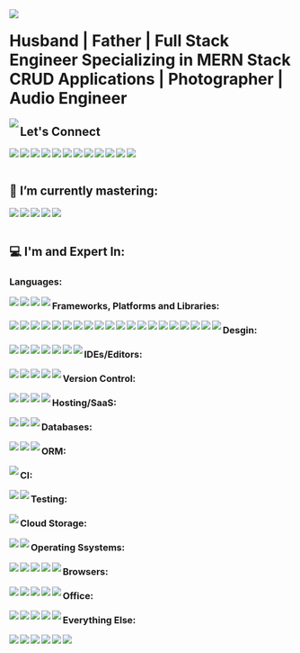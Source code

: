 <img align="left" src='https://media-exp1.licdn.com/dms/image/C5616AQGLk0fepAK36A/profile-displaybackgroundimage-shrink_350_1400/0/1597865347223?e=1644451200&v=beta&t=eGrSSVk8MYM1pULYDyt0TaBW6ViD01oAkepKMT5n4O0'/>

# Husband | Father | Full Stack Engineer Specializing in MERN Stack CRUD Applications | Photographer | Audio Engineer

<img align="left" src='https://sdk.bitmoji.com/render/panel/e0c8b93f-c246-46e8-9db2-ec0cb01ec9eb-66fa0a7b-3891-46dc-b7f7-14a8ec836ef9-v1.png?transparent=1&palette=1'/>

## Let's Connect

<a href="mailto:jmsmall89@gmail.com?subject='Found you on GitHub'" alt='gmail'><img align="left" src="https://img.shields.io/badge/Gmail-D14836?style=for-the-badge&logo=gmail&logoColor=white"></a>
<a alt='messenger' href=""><img align="left" src="https://img.shields.io/badge/Messenger-00B2FF?style=for-the-badge&logo=messenger&logoColor=white"></a>
<a alt='zoom' href=""><img align="left" src="https://img.shields.io/badge/Zoom-2D8CFF?style=for-the-badge&logo=zoom&logoColor=white"></a>
<a alt='slack' href=""><img align="left" src="https://img.shields.io/badge/Slack-4A154B?style=for-the-badge&logo=slack&logoColor=white"></a>

<a alt='linkedin' href="https://www.linkedin.com/in/joshuamsmall/"><img align="left" src="https://img.shields.io/badge/linkedin-%230077B5.svg?style=for-the-badge&logo=linkedin&logoColor=white"></a>
<a alt='facebook' href="https://www.facebook.com/WasteOfADrumBum/"><img align="left" src="https://img.shields.io/badge/Facebook-%231877F2.svg?style=for-the-badge&logo=Facebook&logoColor=white"></a>
<a alt='instagram' href="https://www.instagram.com/one_small_family/"><img align="left" src="https://img.shields.io/badge/One_Small_Family-%23E4405F.svg?style=for-the-badge&logo=Instagram&logoColor=white"></a>
<a alt='tiktok' href=""><img align="left" src="https://img.shields.io/badge/<handle>-%23000000.svg?style=for-the-badge&logo=TikTok&logoColor=white"></a>

<a alt='steam' href="https://steamcommunity.com/id/wasteofadrumbum/"><img align="left" src="https://img.shields.io/badge/steam-%23000000.svg?style=for-the-badge&logo=steam&logoColor=white"></a>
<a alt='xbox' href="https://account.xbox.com/Profile?Gamertag=Kidd%20Kaos%2069"><img align="left" src="https://img.shields.io/badge/xbox-%23107C10.svg?style=for-the-badge&logo=xbox&logoColor=white"></a>

<a alt='spotify' href="https://open.spotify.com/user/1224180199"><img align="left" src="https://img.shields.io/badge/Spotify-1ED760?style=for-the-badge&logo=spotify&logoColor=white"></a>
<a alt='soundcloud' href="https://soundcloud.com/wasteofadrumbum"><img align="left" src="https://img.shields.io/badge/sound%20cloud-FF5500?style=for-the-badge&logo=soundcloud&logoColor=white"></a>
</br>
</br>

## 🌱 I’m currently mastering:

<img align="left" src="https://img.shields.io/badge/Ruby%20-%2320232a.svg?&style=for-the-badge&logo=ruby&logoColor=red&style=plastic" />
<img align="left" src="https://img.shields.io/badge/Ruby%20on%20Rails-%2320232a.svg?&style=for-the-badge&logo=rubyonrails&
logoColor=red&style=plastic" />
<img align="left" src="https://img.shields.io/badge/Python%20-%2320232a.svg?&style=for-the-badge&logo=python&logoColor=red&style=plastic" />
<img align="left" src="https://img.shields.io/badge/TypeScript%20-%2320232a.svg?&style=for-the-badge&logo=typescript&logoColor=red&style=plastic" />
<img align="left" src="https://img.shields.io/badge/Postgres%20-%2320232a.svg?&style=for-the-badge&logo=postgresql&logoColor=red&style=plastic" />
</br>
</br>

## 💻 I'm and Expert In:

### Languages:

<img align="left" src="https://img.shields.io/badge/css3-%231572B6.svg?style=for-the-badge&logo=css3&logoColor=white"/>
<img align="left" src="https://img.shields.io/badge/html5-%23E34F26.svg?style=for-the-badge&logo=html5&logoColor=white"/>
<img align="left" src="https://img.shields.io/badge/javascript-%23323330.svg?style=for-the-badge&logo=javascript&logoColor=%23F7DF1E"/>
<img align="left" src="https://img.shields.io/badge/php-%23777BB4.svg?style=for-the-badge&logo=php&logoColor=white"/>

### Frameworks, Platforms and Libraries:

<img align="left" src="https://img.shields.io/badge/.NET-5C2D91?style=for-the-badge&logo=.net&logoColor=white"/>
<img align="left" src="https://img.shields.io/badge/angular.js-%23E23237.svg?style=for-the-badge&logo=angularjs&logoColor=white"/>
<img align="left" src="https://img.shields.io/badge/bootstrap-%23563D7C.svg?style=for-the-badge&logo=bootstrap&logoColor=white"/>
<img align="left" src="https://img.shields.io/badge/express.js-%23404d59.svg?style=for-the-badge&logo=express&logoColor=%2361DAFB"/>
<img align="left" src="https://img.shields.io/badge/green%20sock-88CE02?style=for-the-badge&logo=greensock&logoColor=white"/>
<img align="left" src="https://img.shields.io/badge/jquery-%230769AD.svg?style=for-the-badge&logo=jquery&logoColor=white"/>
<img align="left" src="https://img.shields.io/badge/JWT-black?style=for-the-badge&logo=JSON%20web%20tokens"/>
<img align="left" src="https://img.shields.io/badge/less-2B4C80?style=for-the-badge&logo=less&logoColor=white"/>
<img align="left" src="https://img.shields.io/badge/NPM-%23000000.svg?style=for-the-badge&logo=npm&logoColor=white"/>
<img align="left" src="https://img.shields.io/badge/nestjs-%23E0234E.svg?style=for-the-badge&logo=nestjs&logoColor=white"/>
<img align="left" src="https://img.shields.io/badge/Next-black?style=for-the-badge&logo=next.js&logoColor=white"/>
<img align="left" src="https://img.shields.io/badge/node.js-6DA55F?style=for-the-badge&logo=node.js&logoColor=white"/>
<img align="left" src="https://img.shields.io/badge/react-%2320232a.svg?style=for-the-badge&logo=react&logoColor=%2361DAFB"/>
<img align="left" src="https://img.shields.io/badge/react_native-%2320232a.svg?style=for-the-badge&logo=react&logoColor=%2361DAFB"/>
<img align="left" src="https://img.shields.io/badge/React_Router-CA4245?style=for-the-badge&logo=react-router&logoColor=white"/>
<img align="left" src="https://img.shields.io/badge/redux-%23593d88.svg?style=for-the-badge&logo=redux&logoColor=white"/>
<img align="left" src="https://img.shields.io/badge/SASS-hotpink.svg?style=for-the-badge&logo=SASS&logoColor=white"/>
<img align="left" src="https://img.shields.io/badge/Socket.io-black?style=for-the-badge&logo=socket.io&badgeColor=010101"/>
<img align="left" src="https://img.shields.io/badge/webpack-%238DD6F9.svg?style=for-the-badge&logo=webpack&logoColor=black"/>
<img align="left" src="https://img.shields.io/badge/yarn-%232C8EBB.svg?style=for-the-badge&logo=yarn&logoColor=white"/>

### Desgin:

<img align="left" src="https://img.shields.io/badge/adobe-%23FF0000.svg?style=for-the-badge&logo=adobe&logoColor=white"/>
<img align="left" src="https://img.shields.io/badge/Adobe%20Acrobat%20Reader-EC1C24.svg?style=for-the-badge&logo=Adobe%20Acrobat%20Reader&logoColor=white"/>
<img align="left" src="https://img.shields.io/badge/Adobe%20Creative%20Cloud-DA1F26.svg?style=for-the-badge&logo=Adobe%20Creative%20Cloud&logoColor=white"/>
<img align="left" src="https://img.shields.io/badge/Adobe%20Lightroom-31A8FF.svg?style=for-the-badge&logo=Adobe%20Lightroom&logoColor=white"/>
<img align="left" src="https://img.shields.io/badge/adobephotoshop-%2331A8FF.svg?style=for-the-badge&logo=adobephotoshop&logoColor=white"/>
<img align="left" src="https://img.shields.io/badge/Adobe%20XD-470137?style=for-the-badge&logo=Adobe%20XD&logoColor=#FF61F6"/>
<img align="left" src="https://img.shields.io/badge/Canva-%2300C4CC.svg?style=for-the-badge&logo=Canva&logoColor=white"/>

### IDEs/Editors:

<img align="left" src="https://img.shields.io/badge/CodePen-white?style=for-the-badge&logo=codepen&logoColor=black"/>
<img align="left" src="https://img.shields.io/badge/Codesandbox-040404?style=for-the-badge&logo=codesandbox&logoColor=DBDBDB"/>
<img align="left" src="https://img.shields.io/badge/Visual%20Studio%20Code-0078d7.svg?style=for-the-badge&logo=visual-studio-code&logoColor=white"/>
<img align="left" src="https://img.shields.io/badge/Visual%20Studio-5C2D91.svg?style=for-the-badge&logo=visual-studio&logoColor=white"/>
<img align="left" src="https://img.shields.io/badge/Xcode-007ACC?style=for-the-badge&logo=Xcode&logoColor=white"/>

### Version Control:

<img align="left" src="https://img.shields.io/badge/bitbucket-%230047B3.svg?style=for-the-badge&logo=bitbucket&logoColor=white"/>
<img align="left" src="https://img.shields.io/badge/git-%23F05033.svg?style=for-the-badge&logo=git&logoColor=white"/>
<img align="left" src="https://img.shields.io/badge/github-%23121011.svg?style=for-the-badge&logo=github&logoColor=white"/>
<img align="left" src="https://img.shields.io/badge/gitlab-%23181717.svg?style=for-the-badge&logo=gitlab&logoColor=white"/>

### Hosting/SaaS:

<img align="left" src="https://img.shields.io/badge/AWS-%23FF9900.svg?style=for-the-badge&logo=amazon-aws&logoColor=white"/>
<img align="left" src="https://img.shields.io/badge/azure-%230072C6.svg?style=for-the-badge&logo=azure-devops&logoColor=white"/>
<img align="left" src="https://img.shields.io/badge/heroku-%23430098.svg?style=for-the-badge&logo=heroku&logoColor=white"/>

### Databases:

<img align="left" src="https://img.shields.io/badge/Microsoft%20SQL%20Sever-CC2927?style=for-the-badge&logo=microsoft%20sql%20server&logoColor=white"/>
<img align="left" src="https://img.shields.io/badge/MongoDB-%234ea94b.svg?style=for-the-badge&logo=mongodb&logoColor=white"/>
<img align="left" src="https://img.shields.io/badge/mysql-%2300f.svg?style=for-the-badge&logo=mysql&logoColor=white"/>

### ORM:

<img align="left" src="https://img.shields.io/badge/Sequelize-52B0E7?style=for-the-badge&logo=Sequelize&logoColor=white"/>

### CI:

<img align="left" src="https://img.shields.io/badge/GitLabCI-%23181717.svg?style=for-the-badge&logo=gitlab&logoColor=white"/>
<img align="left" src="https://img.shields.io/badge/travisci-%232B2F33.svg?style=for-the-badge&logo=travis&logoColor=white"/>

### Testing:

<img align="left" src="https://img.shields.io/badge/-jest-%23C21325?style=for-the-badge&logo=jest&logoColor=white"/>

### Cloud Storage:

<img align="left" src="https://img.shields.io/badge/Dropbox-%233B4D98.svg?style=for-the-badge&logo=Dropbox&logoColor=white"/>
<img align="left" src="https://img.shields.io/badge/Google%20Drive-4285F4?style=for-the-badge&logo=googledrive&logoColor=white"/>

### Operating Ssystems:

<img align="left" src="https://img.shields.io/badge/Android-3DDC84?style=for-the-badge&logo=android&logoColor=white"/>
<img align="left" src="https://img.shields.io/badge/iOS-000000?style=for-the-badge&logo=ios&logoColor=white"/>
<img align="left" src="https://img.shields.io/badge/Linux-FCC624?style=for-the-badge&logo=linux&logoColor=black"/>
<img align="left" src="https://img.shields.io/badge/mac%20os-000000?style=for-the-badge&logo=macos&logoColor=F0F0F0"/>
<img align="left" src=https://img.shields.io/badge/Windows-0078D6?style=for-the-badge&logo=windows&logoColor=white"/>

### Browsers:

<img align="left" src="https://img.shields.io/badge/Edge-0078D7?style=for-the-badge&logo=Microsoft-edge&logoColor=white"/>
<img align="left" src="https://img.shields.io/badge/Firefox-FF7139?style=for-the-badge&logo=Firefox-Browser&logoColor=white"/>
<img align="left" src="https://img.shields.io/badge/Google%20Chrome-4285F4?style=for-the-badge&logo=GoogleChrome&logoColor=white"/>
<img align="left" src="https://img.shields.io/badge/Internet%20Explorer-0076D6?style=for-the-badge&logo=Internet%20Explorer&logoColor=white"/>
<img align="left" src="https://img.shields.io/badge/Safari-000000?style=for-the-badge&logo=Safari&logoColor=white"/>

### Office:

<img align="left" src="https://img.shields.io/badge/Microsoft-0078D4?style=for-the-badge&logo=microsoft&logoColor=white"/>
<img align="left" src="https://img.shields.io/badge/Microsoft_Excel-217346?style=for-the-badge&logo=microsoft-excel&logoColor=white"/>
<img align="left" src="https://img.shields.io/badge/Microsoft_Office-D83B01?style=for-the-badge&logo=microsoft-office&logoColor=white"/>
<img align="left" src="https://img.shields.io/badge/Microsoft_PowerPoint-B7472A?style=for-the-badge&logo=microsoft-powerpoint&logoColor=white"/>
<img align="left" src="https://img.shields.io/badge/Microsoft_Word-2B579A?style=for-the-badge&logo=microsoft-word&logoColor=white"/>

### Everything Else:

<img align="left" src="https://img.shields.io/badge/Babel-F9DC3e?style=for-the-badge&logo=babel&logoColor=black"/>
<img align="left" src="https://img.shields.io/badge/docker-%230db7ed.svg?style=for-the-badge&logo=docker&logoColor=white"/>
<img align="left" src="https://img.shields.io/badge/ESLint-4B3263?style=for-the-badge&logo=eslint&logoColor=white"/>
<img align="left" src="https://img.shields.io/badge/jira-%230A0FFF.svg?style=for-the-badge&logo=jira&logoColor=white"/>
<img align="left" src="https://img.shields.io/badge/Postman-FF6C37?style=for-the-badge&logo=postman&logoColor=white"/>
<img align="left" src="https://img.shields.io/badge/WordPress-%23117AC9.svg?style=for-the-badge&logo=WordPress&logoColor=white">

<!--
**WasteOfADrumBum/WasteOfADrumBum** is a ✨ _special_ ✨ repository because its `README.md` (this file) appears on your GitHub profile.

Here are some ideas to get you started:

- 🔭 I’m currently working on ...
- 🌱 I’m currently learning ...
- 👯 I’m looking to collaborate on ...
- 🤔 I’m looking for help with ...
- 💬 Ask me about ...
- 📫 How to reach me: ...
- 😄 Pronouns: ...
- ⚡ Fun fact: ...
-->
